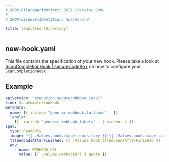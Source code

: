 ```yaml
---
# SPDX-FileCopyrightText: 2021 iteratec GmbH
#
# SPDX-License-Identifier: Apache-2.0

title: templates (Directory)
---
```


## new-hook.yaml

This file contains the specification of your new hook. Please take a look at [ScanCompletionHook | secureCodeBox](/docs/api/crds/scan-completion-hook) on how to configure your `ScanCompletionHook`

## Example

```yaml
apiVersion: "execution.securecodebox.io/v1"
kind: ScanCompletionHook
metadata:
  name: {{ include "generic-webhook.fullname" . }}
  labels:
    {{- include "generic-webhook.labels" . | nindent 4 }}
spec:
  type: ReadOnly
  image: "{{ .Values.hook.image.repository }}:{{ .Values.hook.image.tag | default .Chart.Version }}"
  ttlSecondsAfterFinished: {{ .Values.hook.ttlSecondsAfterFinished }}
  env:
    - name: WEBHOOK_URL
      value: {{ .Values.webhookUrl | quote }}
```

